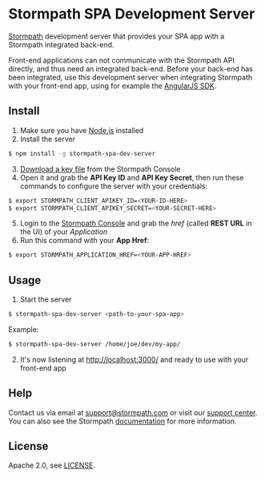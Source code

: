 # Stormpath SPA Development Server

[Stormpath](https://stormpath.com/) development server that provides your SPA app with a Stormpath integrated back-end.

Front-end applications can not communicate with the Stormpath API directly, and thus need an integrated back-end. Before your back-end has been integrated, use this development server when integrating Stormpath with your front-end app, using for example the [AngularJS SDK](https://github.com/stormpath/stormpath-sdk-angularjs).

## Install

1. Make sure you have [Node.js](https://nodejs.org/) installed
2. Install the server

  ```bash
  $ npm install -g stormpath-spa-dev-server
  ```

3. [Download a key file](https://support.stormpath.com/hc/en-us/articles/203697276-Where-do-I-find-my-API-key-) from the Stormpath Console
4. Open it and grab the **API Key ID** and **API Key Secret**, then run these commands to configure the server with your credentials:

  ```bash
  $ export STORMPATH_CLIENT_APIKEY_ID=<YOUR-ID-HERE>
  $ export STORMPATH_CLIENT_APIKEY_SECRET=<YOUR-SECRET-HERE>
  ```

5. Login to the [Stormpath Console](https://api.stormpath.com/) and grab the *href* (called **REST URL** in the UI) of your *Application*
6. Run this command with your **App Href**:

  ```bash
  $ export STORMPATH_APPLICATION_HREF=<YOUR-APP-HREF>
  ```

## Usage

1. Start the server

  ```bash
  $ stormpath-spa-dev-server <path-to-your-spa-app>
  ```

  Example:

  ```bash
  $ stormpath-spa-dev-server /home/joe/dev/my-app/
  ```

2. It's now listening at <http://localhost:3000/> and ready to use with your front-end app

## Help

Contact us via email at support@stormpath.com or visit our [support center](https://support.stormpath.com). You can also see the Stormpath [documentation](https://docs.stormpath.com/) for more information.

## License

Apache 2.0, see [LICENSE](LICENSE).
